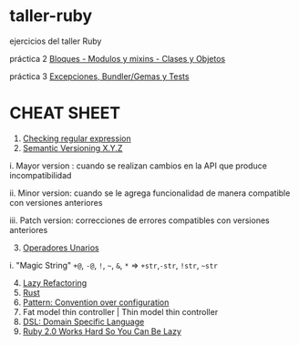 taller-ruby
===========

ejercicios del taller Ruby


práctica 2 
[Bloques - Modulos  y mixins - Clases y Objetos](https://github.com/fernandolopez/capacitacion-ruby-ttps/blob/master/actividades/practicas/practica-02.md)

práctica 3
[Excepciones, Bundler/Gemas y Tests](https://github.com/fernandolopez/capacitacion-ruby-ttps/blob/master/actividades/practicas/practica-03.md)

# CHEAT SHEET

1. [Checking regular expression](http://rubular.com/)
2. [Semantic Versioning X.Y.Z](http://semver.org/)

  i.  Mayor version : cuando se realizan cambios en la API que produce incompatibilidad
  
  ii. Minor version: cuando se le agrega funcionalidad de manera compatible con versiones anteriores
  
  iii. Patch version: correcciones de errores compatibles con versiones anteriores

3. [Operadores Unarios](http://www.rubyinside.com/rubys-unary-operators-and-how-to-redefine-their-functionality-5610.html?utm_source=rubyweekly&utm_medium=email)

  i. "Magic String" `+@`, `-@`, `!`, `~`, `&`, `*` =>   `+str`,`-str`, `!str`, `~str ` 
  
4. [Lazy Refactoring](http://robots.thoughtbot.com/lazy-refactoring)
5. [Rust](https://medium.com/@adamhjk/rust-and-go-e18d511fbd95)
6. [Pattern: Convention over configuration](http://es.wikipedia.org/wiki/Convenci%C3%B3n_sobre_Configuraci%C3%B3n)
7. Fat model thin controller | Thin model thin controller
8. [DSL: Domain Specific Language](http://es.wikipedia.org/wiki/Lenguaje_espec%C3%ADfico_del_dominio)
9. [Ruby 2.0 Works Hard So You Can Be Lazy](http://patshaughnessy.net/2013/4/3/ruby-2-0-works-hard-so-you-can-be-lazy)


